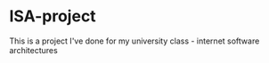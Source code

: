 # ISA-project
 This is a project I've done for my university class - internet software architectures
